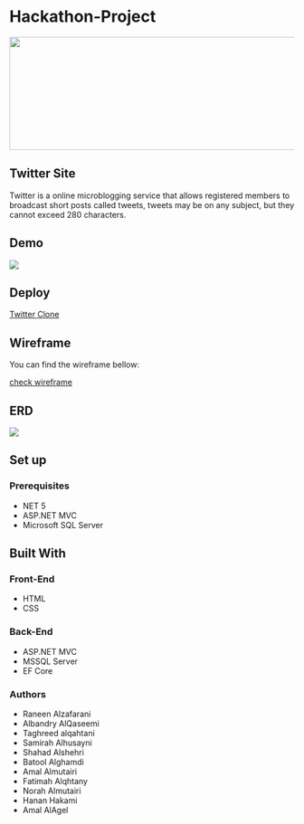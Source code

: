 # Hackathon-Project
<img src="https://geektech.me/wp-content/uploads/2019/10/68cc17b7cf2979ca16a759b7afe2dfd7.jpg" width="700%"  height="200px" style="text-align:center margin-bottom:25px">





## Twitter Site
Twitter is a online microblogging service that allows registered members to broadcast short posts called tweets, tweets may be on any subject, but they cannot exceed 280 characters.


## Demo 

<img src="TwitterDemo.gif">

## Deploy 
<a href="https://itwitter.azurewebsites.net/"> Twitter Clone </a>

## Wireframe

<p>You can find the wireframe bellow: </p>
<a href="https://wireframe.cc/pro/pp/213a56d54452110">check wireframe</a>

## ERD 
<img src="https://i.ibb.co/6JPJ7gm/image.png">

## Set up  

### Prerequisites
- NET 5 
- ASP.NET MVC
- Microsoft SQL Server 

## Built With

### Front-End  
 - HTML
 - CSS

### Back-End 
 - ASP.NET MVC
 - MSSQL Server
 - EF Core
### Authors

- Raneen Alzafarani
- Albandry AlQaseemi
- Taghreed alqahtani
- Samirah Alhusayni
- Shahad Alshehri
- Batool Alghamdi
- Amal Almutairi
- Fatimah Alqhtany
- Norah Almutairi
- Hanan Hakami
- Amal AlAgel 

